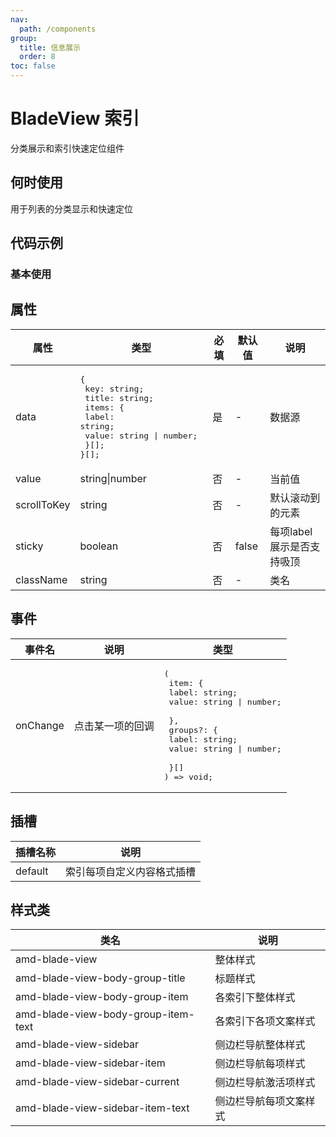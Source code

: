 ```yaml
---
nav:
  path: /components
group:
  title: 信息展示
  order: 8
toc: false
---
```


# BladeView 索引

分类展示和索引快速定位组件

## 何时使用

用于列表的分类显示和快速定位

## 代码示例

### 基本使用

<code src='../../demo/pages/BladeView'></code>

## 属性

| 属性      | 类型   | 必填 | 默认值 | 说明       |
| --------- | ------ | ---- | ------ | ---------- |
| data     | <pre>{<br>  key: string; <br>  title: string;<br>  items: { <br>    label: string; <br>    value: string \| number; <br>  }[];<br>}[];</pre> | 是  | -   | 数据源     |
| value        | string\|number | 否 | -      | 当前值           |
| scrollToKey  | string        | 否 | -      | 默认滚动到的元素   |
| sticky       | boolean       | 否 | false  | 每项label展示是否支持吸顶  |
| className    | string        | 否 | -      | 类名             |

## 事件

| 事件名    | 说明                   | 类型       |
| --------- | ---------------------- | ---------- |
| onChange | 点击某一项的回调 | <pre>(<br>  item: {<br>    label: string; <br>    value:  string \| number; <br>  },<br>  groups?: {<br>    label: string; <br>    value: string \| number; <br>  }[]<br>) => void; |

## 插槽

| 插槽名称 | 说明                                                       |
| -------- | ---------------------------------------------------------- |
| default    | 索引每项自定义内容格式插槽 |

## 样式类

| 类名                       | 说明             |
| -------------------------- | ---------------- |
| amd-blade-view   | 整体样式         |
| amd-blade-view-body-group-title       | 标题样式   |
| amd-blade-view-body-group-item | 各索引下整体样式   |
| amd-blade-view-body-group-item-text | 各索引下各项文案样式   |
| amd-blade-view-sidebar  | 侧边栏导航整体样式 |
| amd-blade-view-sidebar-item      | 侧边栏导航每项样式    |
| amd-blade-view-sidebar-current      | 侧边栏导航激活项样式    |
| amd-blade-view-sidebar-item-text      | 侧边栏导航每项文案样式    |
